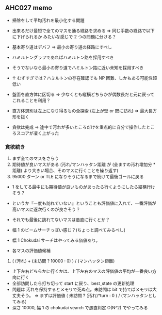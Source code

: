 ## AHC027 memo

- 掃除をして平均汚れを最小化する問題
- 出来るだけ最短で全てのマスを通る経路を求める ⇒ 同じ手数の経路で以下に下げられるか みたいな感じで 2 つの問題に分ける？

- 基本寄り道はデバフ ⇒ 最小の寄り道の経路にすべし
- ハミルトングラフであればハミルトン路を採用すべき
- そうでないなら最小の寄り道でハミルトン路に近い未知を採用すべき

- ↑ むずすぎでは？ハミルトンの存在確認でも NP 困難、しかもある可能性超低い
- 盤面を直方体に区切る ⇒ 少なくとも縦横どちらかが偶数長だと元に戻ってこれることを利用？
- 直方体選別は左上になり得るもの全探索 (左上が壁 or 既に訪れ) ⇒ 最大長方形を抜く

- 貪欲は完成 ⇒ 途中で汚れが多いところだけを重点的に自分で操作したところスコアが凄く上がった

### 貪欲続き

1. まず全てのマスをさらう
2. 期待値が良いマスがある (汚れ/マンハッタン距離 が (全ますの汚れ増加分 \* 距離) より大きい場合、そのマスに行くことを繰り返す)
3. 95000 ターン or TLE になりそうになるまで続けて最後ゴールに戻る

- 1 をしてる最中にも期待値が良いものがあったら行くようにしたら結構行けそう？
- というか『一度も訪れていない』ということも評価値に入れて、一番評価が高いマスに逐次行くのが良さそう？
- それでも最後に訪れてないマスは愚直に行くとか？
- 幅 1 のビームサーチっぽい感じ？(ちょっと調べてみるべし)

- 幅 1 Chokudai サーチはやってみる価値あり。
- 各マスの評価値候補

1. ( (汚れ) + (未訪問 ? 10000 : 0) ) / (マンハッタン距離)

- 上下左右どちらかに行くかは、上下左右のマスの評価値の平均が一番良い方向に行く
- 全部訪問したら打ち切って start に戻り、best_state の更新処理
- 問題は 汚れを保持するとメモリで死ぬ点。未訪問は bit で持てばメモリは大丈夫そう。
  ⇒ まずは評価値 ( 未訪問 ? (汚れ)\*turn : 0 ) / (マンハッタンとしてみる)
- 深さ 10000, 幅 1 の chokudai search で愚直判定 O(N^2) でやってみる
